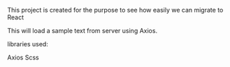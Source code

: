 This project is created for the purpose to see how easily we can migrate to React

This will load a sample text from server using Axios.

libraries used:

Axios
Scss

